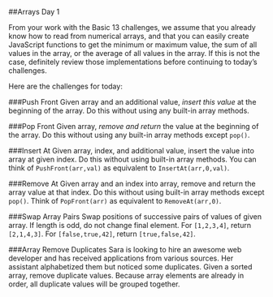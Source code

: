 ##Arrays Day 1

From your work with the Basic 13 challenges, we assume that you already know how to read from numerical arrays, and that you can easily create JavaScript functions to get the minimum or maximum value, the sum of all values in the array, or the average of all values in the array. If this is not the case, definitely review those implementations before continuing to today’s challenges.

Here are the challenges for today:

###Push Front
Given array and an additional value, *insert this value* at the beginning of the array. Do this without using any built-in array methods.

###Pop Front
Given array, *remove and return* the value at the beginning of the array. Do this without using any built-in array methods except `pop()`.

###Insert At
Given array, index, and additional value, insert the value into array at given index. Do this without using built-in array methods. You can think of `PushFront(arr,val)` as equivalent to `InsertAt(arr,0,val)`.

###Remove At
Given array and an index into array, remove and return the array value at that index. Do this without using built-in array methods except `pop()`. Think of `PopFront(arr)` as equivalent to `RemoveAt(arr,0)`.

###Swap Array Pairs
Swap positions of successive pairs of values of given array. If length is odd, do not change final element. For `[1,2,3,4]`, return `[2,1,4,3]`. For `[false,true,42]`, return `[true,false,42]`.

###Array Remove Duplicates
Sara is looking to hire an awesome web developer and has received applications from various sources. Her assistant alphabetized them but noticed some duplicates. Given a sorted array, remove duplicate values. Because array elements are already in order, all duplicate values will be grouped together.
